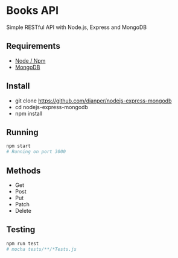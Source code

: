 # Books API
Simple RESTful API with Node.js, Express and MongoDB

## Requirements
- [Node / Npm](https://nodejs.org/en/download/)
- [MongoDB](https://www.mongodb.com/download-center/community)

## Install
- git clone https://github.com/dianper/nodejs-express-mongodb
- cd nodejs-express-mongodb
- npm install

## Running
```sh
npm start
# Running on port 3000
```

## Methods

- Get
- Post
- Put
- Patch
- Delete

## Testing
```sh
npm run test
# mocha tests/**/*Tests.js
```
